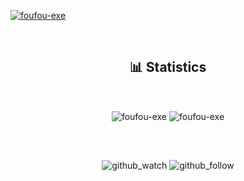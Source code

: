 
 


<a href="https://github.com/ryo-ma/github-profile-trophy"><img src="https://github-profile-trophy.vercel.app/?username=foufou-exe&theme=dracula" alt="foufou-exe" /></a>

</br>

</div>

<div align="center">
 
## 📊 Statistics

</br>

<p><img align="center" src="https://github-readme-stats.vercel.app/api?username=foufou-exe&show_icons=true&theme=dark&locale=en" alt="foufou-exe" />
<img align="center" src="https://github-readme-streak-stats.herokuapp.com?user=foufou-exe&theme=github-dark&hide_border=true&date_format=j%20M%5B%20Y%5D&fire=DD2727&dates=FF9500" alt="foufou-exe" /></p>

</div>

## 

</br>
<div align="center">
 
![github_watch](https://img.shields.io/github/watchers/Foufou-exe/Foufou-exe?style=social)
![github_follow](https://img.shields.io/github/followers/Foufou-exe?style=social)

</div>
